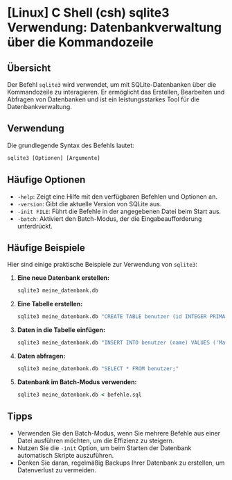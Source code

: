 # [Linux] C Shell (csh) sqlite3 Verwendung: Datenbankverwaltung über die Kommandozeile

## Übersicht
Der Befehl `sqlite3` wird verwendet, um mit SQLite-Datenbanken über die Kommandozeile zu interagieren. Er ermöglicht das Erstellen, Bearbeiten und Abfragen von Datenbanken und ist ein leistungsstarkes Tool für die Datenbankverwaltung.

## Verwendung
Die grundlegende Syntax des Befehls lautet:

```csh
sqlite3 [Optionen] [Argumente]
```

## Häufige Optionen
- `-help`: Zeigt eine Hilfe mit den verfügbaren Befehlen und Optionen an.
- `-version`: Gibt die aktuelle Version von SQLite aus.
- `-init FILE`: Führt die Befehle in der angegebenen Datei beim Start aus.
- `-batch`: Aktiviert den Batch-Modus, der die Eingabeaufforderung unterdrückt.

## Häufige Beispiele
Hier sind einige praktische Beispiele zur Verwendung von `sqlite3`:

1. **Eine neue Datenbank erstellen:**
   ```csh
   sqlite3 meine_datenbank.db
   ```

2. **Eine Tabelle erstellen:**
   ```csh
   sqlite3 meine_datenbank.db "CREATE TABLE benutzer (id INTEGER PRIMARY KEY, name TEXT);"
   ```

3. **Daten in die Tabelle einfügen:**
   ```csh
   sqlite3 meine_datenbank.db "INSERT INTO benutzer (name) VALUES ('Max Mustermann');"
   ```

4. **Daten abfragen:**
   ```csh
   sqlite3 meine_datenbank.db "SELECT * FROM benutzer;"
   ```

5. **Datenbank im Batch-Modus verwenden:**
   ```csh
   sqlite3 meine_datenbank.db < befehle.sql
   ```

## Tipps
- Verwenden Sie den Batch-Modus, wenn Sie mehrere Befehle aus einer Datei ausführen möchten, um die Effizienz zu steigern.
- Nutzen Sie die `-init` Option, um beim Starten der Datenbank automatisch Skripte auszuführen.
- Denken Sie daran, regelmäßig Backups Ihrer Datenbank zu erstellen, um Datenverlust zu vermeiden.